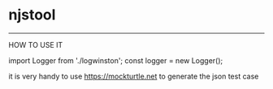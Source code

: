 # njstool

---------------------------------
HOW TO USE IT

import Logger from './logwinston';
const logger = new Logger();

it is very handy to use https://mockturtle.net to generate the json test case

